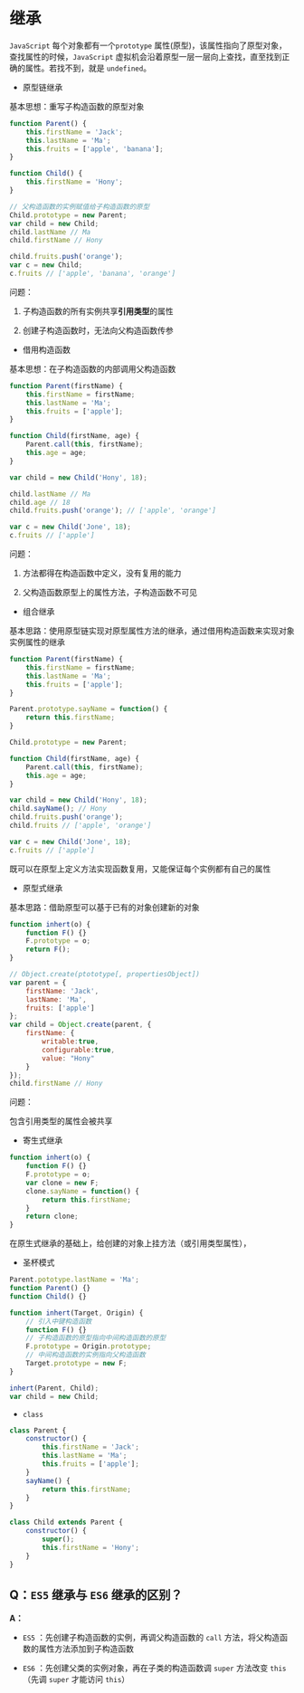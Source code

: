 # 继承

`JavaScript` 每个对象都有一个`prototype` 属性(原型)，该属性指向了原型对象，查找属性的时候，`JavaScript` 虚拟机会沿着原型一层一层向上查找，直至找到正确的属性。若找不到，就是 `undefined`。



* 原型链继承

基本思想：重写子构造函数的原型对象

```js
function Parent() {
    this.firstName = 'Jack';
    this.lastName = 'Ma';
    this.fruits = ['apple', 'banana'];
}

function Child() {
    this.firstName = 'Hony';
}

// 父构造函数的实例赋值给子构造函数的原型
Child.prototype = new Parent;
var child = new Child;
child.lastName // Ma
child.firstName // Hony

child.fruits.push('orange');
var c = new Child;
c.fruits // ['apple', 'banana', 'orange']
```

问题：

1. 子构造函数的所有实例共享**引用类型**的属性

2. 创建子构造函数时，无法向父构造函数传参



* 借用构造函数

基本思想：在子构造函数的内部调用父构造函数

```js
function Parent(firstName) {
    this.firstName = firstName;
    this.lastName = 'Ma';
    this.fruits = ['apple'];
}

function Child(firstName, age) {
    Parent.call(this, firstName);
    this.age = age;
}

var child = new Child('Hony', 18);

child.lastName // Ma
child.age // 18
child.fruits.push('orange'); // ['apple', 'orange']

var c = new Child('Jone', 18);
c.fruits // ['apple']
```

问题：

1. 方法都得在构造函数中定义，没有复用的能力

2. 父构造函数原型上的属性方法，子构造函数不可见



* 组合继承

基本思路：使用原型链实现对原型属性方法的继承，通过借用构造函数来实现对象实例属性的继承

```js
function Parent(firstName) {
    this.firstName = firstName;
    this.lastName = 'Ma';
    this.fruits = ['apple'];
}

Parent.prototype.sayName = function() {
    return this.firstName;
}

Child.prototype = new Parent;

function Child(firstName, age) {
    Parent.call(this, firstName);
    this.age = age;
}

var child = new Child('Hony', 18);
child.sayName(); // Hony
child.fruits.push('orange');
child.fruits // ['apple', 'orange']

var c = new Child('Jone', 18);
c.fruits // ['apple']
```

既可以在原型上定义方法实现函数复用，又能保证每个实例都有自己的属性



* 原型式继承

基本思路：借助原型可以基于已有的对象创建新的对象

```js
function inhert(o) {
    function F() {}
    F.prototype = o;
    return F();
}
```

```js
// Object.create(ptototype[, propertiesObject])
var parent = {
    firstName: 'Jack',
    lastName: 'Ma',
    fruits: ['apple']
};
var child = Object.create(parent, {
    firstName: { 
        writable:true,
        configurable:true,
        value: "Hony" 
    }
});
child.firstName // Hony
```

问题：

包含引用类型的属性会被共享



* 寄生式继承

```js
function inhert(o) {
    function F() {}
    F.prototype = o;
    var clone = new F;
    clone.sayName = function() {
        return this.firstName;
    }
    return clone;
}
```

在原生式继承的基础上，给创建的对象上挂方法（或引用类型属性），



* 圣杯模式

```js
Parent.pototype.lastName = 'Ma';
function Parent() {}
function Child() {}

function inhert(Target, Origin) {
    // 引入中键构造函数
    function F() {}
    // 子构造函数的原型指向中间构造函数的原型
    F.prototype = Origin.prototype;
    // 中间构造函数的实例指向父构造函数
    Target.prototype = new F;
}

inhert(Parent, Child);
var child = new Child;
```



* `class`

```js
class Parent {
    constructor() {
        this.firstName = 'Jack';
        this.lastName = 'Ma';
        this.fruits = ['apple'];
    }
    sayName() {
        return this.firstName;
    }
}

class Child extends Parent {
    constructor() {
    	super();
        this.firstName = 'Hony';
    }
}
```



## Q：`ES5` 继承与 `ES6` 继承的区别？ 

**A：**

* `ES5` ：先创建子构造函数的实例，再调父构造函数的 `call` 方法，将父构造函数的属性方法添加到子构造函数

* `ES6` ：先创建父类的实例对象，再在子类的构造函数调 `super` 方法改变 `this`（先调 `super` 才能访问 `this`）


